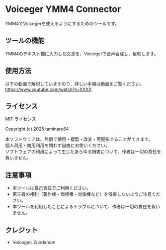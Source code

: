 # Voiceger YMM4 Connector
YMM4でVoicegerを使えるようにするためのツールです。

## ツールの機能
YMM4のテキスト欄に入力した文章を、Voicegerで音声合成し、反映します。

## 使用方法
以下の動画で解説していますので、詳しい手順は動画をご覧ください。  
https://www.youtube.com/watch?v=XXXX

## ライセンス
MIT ライセンス

Copyright (c) 2025 taminaru64

本ソフトウェアは、無償で使用・複製・改変・再配布することができます。  
個人利用・商用利用を問わず自由にお使いください。  
ソフトウェアの利用によって生じたあらゆる損害について、作者は一切の責任を負いません。

## 注意事項
- 本ツールは自己責任でご利用ください。  
- 第三者の権利（著作権・商標権・肖像権など）を侵害しないようご注意ください。  
- 本ツールを利用したことによるトラブルについて、作者は一切の責任を負いません。

## クレジット
- Voiceger: Zundamon
